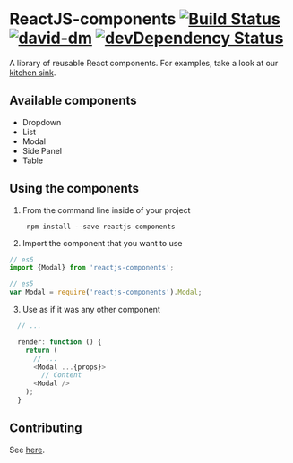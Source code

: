 # ReactJS-components [![Build Status](https://travis-ci.org/mesosphere/reactjs-components.svg?branch=master)](https://travis-ci.org/mesosphere/reactjs-components) [![david-dm](https://david-dm.org/mesosphere/reactjs-components.svg)](https://david-dm.org/mesosphere/reactjs-components) [![devDependency Status](https://david-dm.org/mesosphere/reactjs-components/dev-status.svg)](https://david-dm.org/mesosphere/reactjs-components#info=devDependencies)

A library of reusable React components. For examples, take a look at our
[kitchen sink](http://mesosphere.github.io/reactjs-components/).

## Available components
* Dropdown
* List
* Modal
* Side Panel
* Table

## Using the components


1. From the command line inside of your project

        npm install --save reactjs-components

2. Import the component that you want to use

  ```js
  // es6
  import {Modal} from 'reactjs-components';

  // es5
  var Modal = require('reactjs-components').Modal;
  ```


3. Use as if it was any other component

  ```js
    // ...

    render: function () {
      return (
        // ...
        <Modal ...{props}>
          // Content
        <Modal />
      );
    }
  ```


## Contributing
See [here](https://github.com/mesosphere/reactjs-components/blob/master/CONTRIBUTING.md).
